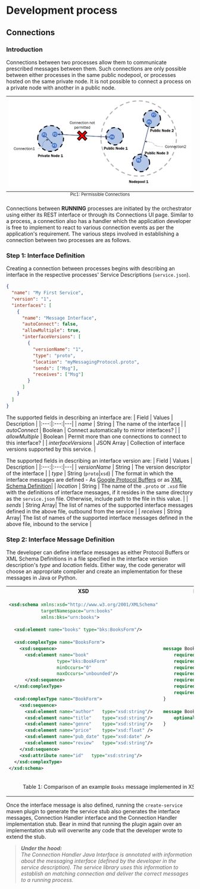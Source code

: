 # Development process

## Connections

### Introduction

Connections between two processes allow them to communicate prescribed messages between them. Such connections are only possible between either processes in the same public nodepool, or processes hosted on the same private node. It is not possible to connect a process on a private node with another in a public node.

<center>
<table class="image">
	<caption align="bottom" style="font-size: 80%;">Pic1: Permissible Connections</caption>
	<tr>
		<td>
			<img src="./img/Picture1.png" alt="Permissible Connections" style="width: 500px;"/>
		</td>
	</tr>
</table>
</center>

Connections between **RUNNING** processes are initiated by the orchestrator using either its REST interface or through its Connections UI page. Similar to a process, a connection also has a handler which the application developer is free to implement to react to various connection events as per the application's requirement. The various steps involved in establishing a connection between two processes are as follows.

### Step 1: Interface Definition

Creating a connection between processes begins with describing an interface in the respective processes' Service Descriptions (`service.json`).

```json
{
  "name": "My First Service",
  "version": "1",
  "interfaces": [
    {
      "name": "Message Interface",
      "autoConnect": false,
      "allowMultiple": true,
      "interfaceVersions": [
        {
          "versionName": "1",
          "type": "proto",
          "location": "myMessagingProtocol.proto",
          "sends": ["Msg"],
          "receives": ["Msg"]
        }
      ]
    }
  ]
}
```

The supported fields in describing an interface are:
| Field | Values | Description |
|:---:|:---:|---|
| _name_ | String | The name of the interface |
| _autoConnect_ | Boolean | Connect automatically to mirror interfaces? |
| _allowMultiple_ | Boolean | Permit more than one connections to connect to this interface? |
| _interfaceVersions_ | JSON Array | Collection of interface versions supported by this service. |

The supported fields in describing an interface version are:
| Field | Values | Description |
|:---:|:---:|---|
| _versionName_ | String | The version descriptor of the interface |
| _type_ | String (`proto`\|`xsd`) | The format in which the interface messages are defined - As [Google Protocol Buffers](https://developers.google.com/protocol-buffers/) or as [XML Schema Definition](https://www.w3schools.com/xml/schema_intro.asp)|
| _location_ | String | The name of the `.proto` or `.xsd` file with the definitions of interface messages, if it resides in the same directory as the `service.json` file. Otherwise, include path to the file in this value. |
| _sends_ | String Array| The list of names of the supported interface messages defined in the above file, outbound from the service |
| _receives_ | String Array| The list of names of the supported interface messages defined in the above file, inbound to the service |

### Step 2: Interface Message Definition
The developer can define interface messages as either Protocol Buffers or XML Schema Definitions in a file specified in the interface version description's *type* and *location* fields. Either way, the code generator will choose an appropriate compiler and create an implementation for these messages in Java or Python.

<table>
<tr>
  <th> XSD </th>
  <th> Protocol Buffer </th>
</tr>
<tr>
<td> 

```xml
<xsd:schema xmlns:xsd="http://www.w3.org/2001/XMLSchema"
            targetNamespace="urn:books"
            xmlns:bks="urn:books">

  <xsd:element name="books" type="bks:BooksForm"/>

  <xsd:complexType name="BooksForm">
    <xsd:sequence>
      <xsd:element name="book" 
                  type="bks:BookForm" 
                  minOccurs="0" 
                  maxOccurs="unbounded"/>
      </xsd:sequence>
  </xsd:complexType>

  <xsd:complexType name="BookForm">
    <xsd:sequence>
      <xsd:element name="author"   type="xsd:string"/>
      <xsd:element name="title"    type="xsd:string"/>
      <xsd:element name="genre"    type="xsd:string"/>
      <xsd:element name="price"    type="xsd:float" />
      <xsd:element name="pub_date" type="xsd:date" />
      <xsd:element name="review"   type="xsd:string"/>
    </xsd:sequence>
    <xsd:attribute name="id"   type="xsd:string"/>
  </xsd:complexType>
</xsd:schema>
```

</td>
<td>

```protobuf
message Book {
	required string id = 1;
	required string author = 2; 
	required string title = 3; 
	required string genre = 4; 
	required string price = 5; 
	required string pub_date = 6; 
	required string review = 7; 
}

message Books {
	optional repeated Book books = 1;
}
```

</td>
</tr>
<tr>
<td colspan="2">
<center>

Table 1: Comparison of an example `Books` message implemented in XSD and Protocol Buffer

</center>
</td>
</table>

Once the interface message is also defined, running the `create-service` maven plugin to generate the service stub also generates the interface messages, Connection Handler interface and the Connection Handler implementation stub. Bear in mind that running the plugin again over an implementation stub will overwrite any code that the developer wrote to extend the stub.

> _**Under the hood:**_ <br>
_The Connection Handler Java Interface is annotated with information about the messaging interface (defined by the developer in the service description). The service library uses this information to establish an matching connection and deliver the correct messages to a running process._


